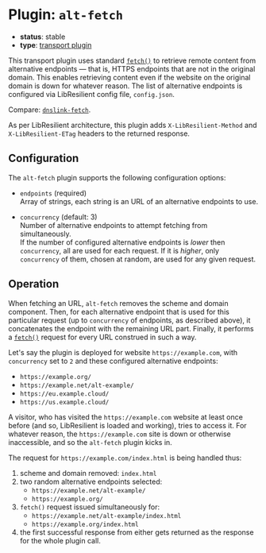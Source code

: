 # Plugin: `alt-fetch`

- **status**: stable
- **type**: [transport plugin](../../docs/ARCHITECTURE.md#transport-plugins)

This transport plugin uses standard [`fetch()`](https://developer.mozilla.org/en-US/docs/Web/API/fetch) to retrieve remote content from alternative endpoints — that is, HTTPS endpoints that are not in the original domain. This enables retrieving content even if the website on the original domain is down for whatever reason. The list of alternative endpoints is configured via LibResilient config file, `config.json`.

Compare: [`dnslink-fetch`](../dnslink-fetch/).

As per LibResilient architecture, this plugin adds `X-LibResilient-Method` and `X-LibResilient-ETag` headers to the returned response.

## Configuration

The `alt-fetch` plugin supports the following configuration options:

 - `endpoints` (required)  
   Array of strings, each string is an URL of an alternative endpoints to use.
   
 - `concurrency` (default: 3)  
   Number of alternative endpoints to attempt fetching from simultaneously.  
   If the number of configured alternative endpoints is *lower* then `concurrency`, all are used for each request. If it is *higher*, only `concurrency` of them, chosen at random, are used for any given request.
   
## Operation

When fetching an URL, `alt-fetch` removes the scheme and domain component. Then, for each alternative endpoint that is used for this particular request (up to `concurrency` of endpoints, as described above), it concatenates the endpoint with the remaining URL part. Finally, it performs a [`fetch()`](https://developer.mozilla.org/en-US/docs/Web/API/fetch) request for every URL construed in such a way.

Let's say the plugin is deployed for website `https://example.com`, with `concurrency` set to `2` and these configured alternative endpoints:
 - `https://example.org/`
 - `https://example.net/alt-example/`
 - `https://eu.example.cloud/`
 - `https://us.example.cloud/`
 
A visitor, who has visited the `https://example.com` website at least once before (and so, LibResilient is loaded and working), tries to access it. For whatever reason, the `https://example.com` site is down or otherwise inaccessible, and so the `alt-fetch` plugin kicks in.

The request for `https://example.com/index.html` is being handled thus:

1. scheme and domain removed: `index.html`
2. two random alternative endpoints selected:
   - `https://example.net/alt-example/`
   - `https://example.org/`
3. `fetch()` request issued simultaneously for:
   - `https://example.net/alt-example/index.html`
   - `https://example.org/index.html`
4. the first successful response from either gets returned as the response for the whole plugin call.
 
